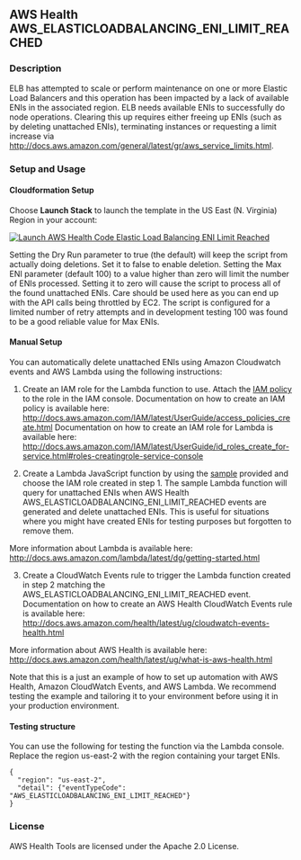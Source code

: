 ## AWS Health AWS_ELASTICLOADBALANCING_ENI_LIMIT_REACHED

### Description
ELB has attempted to scale or perform maintenance on one or more Elastic Load Balancers and this operation has been impacted by a lack of available ENIs in the associated region. ELB needs available ENIs to successfully do node operations. Clearing this up requires either freeing up ENIs (such as by deleting unattached ENIs), terminating instances or requesting a limit increase via http://docs.aws.amazon.com/general/latest/gr/aws_service_limits.html.

### Setup and Usage

#### Cloudformation Setup
Choose **Launch Stack** to launch the template in the US East (N. Virginia) Region in your account:

[![Launch AWS Health Code Elastic Load Balancing ENI Limit Reached](../../images/cloudformation-launch-stack.png)](https://console.aws.amazon.com/cloudformation/home?region=us-east-1#/stacks/new?stackName=AWSHealthElasticLoadBalancingENILimitReached&templateURL=https://s3.amazonaws.com/aws-health-tools/Cloudformation-templates/AWSHealthElasticLoadBalancingENILimitReached.json)

Setting the Dry Run parameter to true (the default) will keep the script from actually doing deletions. Set it to false to enable deletion.
Setting the Max ENI parameter (default 100) to a value higher than zero will limit the number of ENIs processed. Setting it to zero will cause the script to process all of the found unattached ENIs. Care should be used here as you can end up with the API calls being throttled by EC2. The script is configured for a limited number of retry attempts and in development testing 100 was found to be a good reliable value for Max ENIs.

#### Manual Setup
You can automatically delete unattached ENIs using Amazon Cloudwatch events and AWS Lambda using the following instructions:

1. Create an IAM role for the Lambda function to use. Attach the [IAM policy](IAMPolicy) to the role in the IAM console.
Documentation on how to create an IAM policy is available here: http://docs.aws.amazon.com/IAM/latest/UserGuide/access_policies_create.html
Documentation on how to create an IAM role for Lambda is available here: http://docs.aws.amazon.com/IAM/latest/UserGuide/id_roles_create_for-service.html#roles-creatingrole-service-console

2. Create a Lambda JavaScript function by using the [sample](LambdaFunction.js) provided and choose the IAM role created in step 1. The sample Lambda function will query for unattached ENIs when AWS Health AWS_ELASTICLOADBALANCING_ENI_LIMIT_REACHED events are generated and delete unattached ENIs. This is useful for situations where you might have created ENIs for testing purposes but forgotten to remove them.

More information about Lambda is available here: http://docs.aws.amazon.com/lambda/latest/dg/getting-started.html

3. Create a CloudWatch Events rule to trigger the Lambda function created in step 2 matching the AWS_ELASTICLOADBALANCING_ENI_LIMIT_REACHED event.
Documentation on how to create an AWS Health CloudWatch Events rule is available here: http://docs.aws.amazon.com/health/latest/ug/cloudwatch-events-health.html

More information about AWS Health is available here: http://docs.aws.amazon.com/health/latest/ug/what-is-aws-health.html

Note that this is a just an example of how to set up automation with AWS Health, Amazon CloudWatch Events, and AWS Lambda. We recommend testing the example and tailoring it to your environment before using it in your production environment. 

#### Testing structure
You can use the following for testing the function via the Lambda console.
Replace the region us-east-2 with the region containing your target ENIs.

```
{
  "region": "us-east-2",
  "detail": {"eventTypeCode": "AWS_ELASTICLOADBALANCING_ENI_LIMIT_REACHED"}
}
```

### License
AWS Health Tools are licensed under the Apache 2.0 License.

